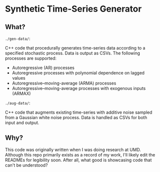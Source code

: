 # Synthetic Time-Series Generator
## What?
`./gen-data/`:

C++ code that procedurally generates time-series data according to a specified
stochastic process. Data is output as CSVs. The following processes are supported:

* Autoregressive (AR) processes
* Autoregressive processes with polynomial dependence on lagged values
* Autoregressive–moving-average (ARMA) processes
* Autoregressive–moving-average processes with exogenous inputs (ARMAX)
 
`./aug-data/`:

C++ code that augments existing time-series with additive noise sampled from 
a Gaussian white noise process. Data is handled as CSVs for both input and output.
## Why?
This code was originally written when I was doing research at UMD. Although this
repo primarily exists as a record of my work, I'll likely edit the READMEs for
legibility soon. After all, what good is showcasing code that 
can't be understood?
